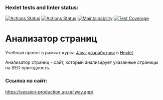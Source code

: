 ### Hexlet tests and linter status:
[![Actions Status](https://github.com/SergeiMed/java-project-72/workflows/hexlet-check/badge.svg)](https://github.com/SergeiMed/java-project-72/actions)
[![Actions Status](https://github.com/SergeiMed/java-project-72/workflows/main/badge.svg)](https://github.com/SergeiMed/java-project-72/actions)
[![Maintainability](https://api.codeclimate.com/v1/badges/336b60883b0eed39a5f1/maintainability)](https://codeclimate.com/github/SergeiMed/java-project-72/maintainability)
[![Test Coverage](https://api.codeclimate.com/v1/badges/336b60883b0eed39a5f1/test_coverage)](https://codeclimate.com/github/SergeiMed/java-project-72/test_coverage)

# Анализатор страниц

Учебный проект в рамках курса [Java-разработчик](https://ru.hexlet.io/programs/java) в [Hexlet](https://ru.hexlet.io).

Анализатор страниц - сайт, который анализирует указанные страницы на SEO пригодность.

### Ссылка на сайт:

https://session-production.up.railway.app/